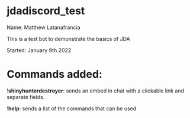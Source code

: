 # jdadiscord_test
Name: Matthew Latanafrancia 

This is a test bot to demonstrate the basics of JDA

Started: January 9th 2022

# Commands added:
!**shinyhunterdestroyer**: sends an embed in chat with a clickable link and separate fields.

!**help**: sends a list of the commands that can be used


